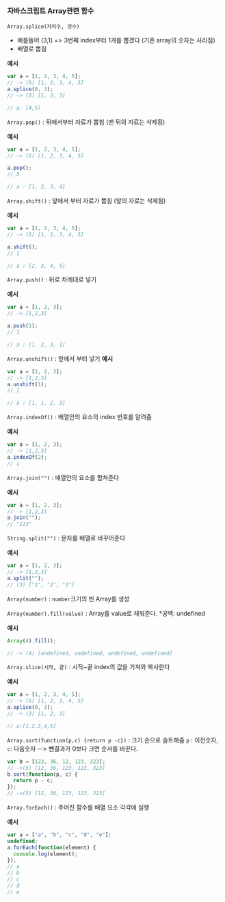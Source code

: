 ### 자바스크립트 Array관련 함수

`Array.splice(자리수, 갯수)`

- 예를들어 (3,1) => 3번째 index부터 1개를 뽑겠다 (기존 array의 숫자는 사라짐)
- 배열로 뽑힘

**예시**

```javascript
var a = [1, 2, 3, 4, 5];
// -> (5) [1, 2, 3, 4, 5]
a.splice(0, 3);
// -> (3) [1, 2, 3]

// a: [4,5]
```

`Array.pop()` : 뒤에서부터 자료가 뽑힘 (맨 뒤의 자료는 삭제됨)

**예시**

```javascript
var a = [1, 2, 3, 4, 5];
// -> (5) [1, 2, 3, 4, 5]

a.pop();
// 5

// a : [1, 2, 3, 4]
```

`Array.shift()` : 앞에서 부터 자료가 뽑힘 (앞의 자료는 삭제됨)

**예시**

```javascript
var a = [1, 2, 3, 4, 5];
// -> (5) [1, 2, 3, 4, 5]

a.shift();
// 1

// a : [2, 3, 4, 5]
```

`Array.push()` : 뒤로 차례대로 넣기

**예시**

```javascript
var a = [1, 2, 3];
// -> [1,2,3]

a.push(1);
// 1

// a : [1, 2, 3, 1]
```

`Array.unshift()` : 앞에서 부터 넣기
**예시**

```javascript
var a = [1, 2, 3];
// -> [1,2,3]
a.unshift(1);
// 1

// a : [1, 1, 2, 3]
```

`Array.indexOf()` : 배열안의 요소의 index 번호를 알려줌

**예시**

```javascript
var a = [1, 2, 3];
// -> [1,2,3]
a.indexOf(2);
// 1
```

`Array.join("")` : 배열안의 요소를 합쳐준다

**예시**

```javascript
var a = [1, 2, 3];
// -> [1,2,3]
a.join("");
// "123"
```

`String.split("")` : 문자를 배열로 바꾸어준다

**예시**

```javascript
var a = [1, 2, 3];
// -> [1,2,3]
a.split("");
// (3) ["1", "2", "3"]
```

`Array(number)` : `number`크기의 빈 Array를 생성

`Array(number).fill(value)` : Array를 value로 채워준다. \*공백: undefined

**예시**

```javascript
Array(4).fill();

// -> (4) [undefined, undefined, undefined, undefined]
```

`Array.slice(시작, 끝)` : 시작~끝 index의 값을 가져와 복사한다

**예시**

```javascript
var a = [1, 2, 3, 4, 5];
// -> (5) [1, 2, 3, 4, 5]
a.splice(0, 3);
// -> (3) [1, 2, 3]

// a:[1,2,3,4,5]
```

`Array.sort(function(p,c) {return p -c})` : 크기 순으로 솔트해줌 `p` : 이전숫자, `c`: 다음숫자 --> 뺀결과가 0보다 크면 순서를 바꾼다.

```javascript
var b = [123, 36, 12, 123, 323];
// ->(5) [12, 36, 123, 123, 323]
b.sort(function(p, c) {
  return p - c;
});
// ->(5) [12, 36, 123, 123, 323]
```

`Array.forEach()` : 주어진 함수를 배열 요소 각각에 실행

**예시**

```javascript
var a = ["a", "b", "c", "d", "e"];
undefined;
a.forEach(function(element) {
  console.log(element);
});
// a
// b
// c
// d
// e
```
